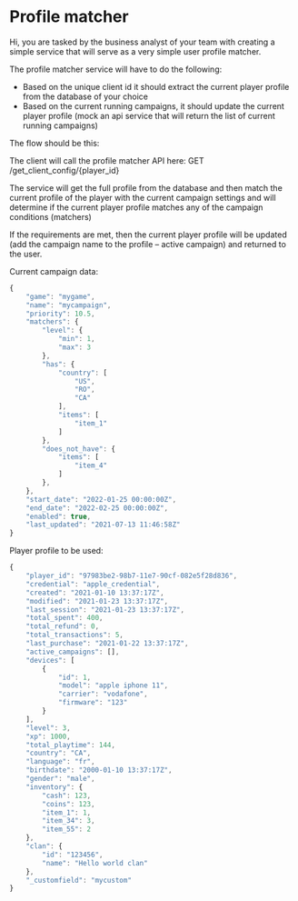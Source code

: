 

# Profile matcher

Hi, you are tasked by the business analyst of your team with creating a simple service that will serve as a very simple user profile matcher.

The profile matcher service will have to do the following:

- Based on the unique client id it should extract the current player profile from the database of your choice
- Based on the current running campaigns, it should update the current player profile (mock an api service that will return the list of current running campaigns)

The flow should be this:

The client will call the profile matcher API here: GET /get_client_config/{player_id}

The service will get the full profile from the database and then match the current profile of the player with the current campaign settings and will determine if the current player profile matches any of the campaign conditions (matchers)

If the requirements are met, then the current player profile will be updated (add the campaign name to the profile – active campaign) and returned to the user.

Current campaign data:

```typescript
{
    "game": "mygame",
    "name": "mycampaign",
    "priority": 10.5,
    "matchers": {
        "level": {
            "min": 1,
            "max": 3
        },
        "has": {
            "country": [
                "US",
                "RO",
                "CA"
            ],
            "items": [
                "item_1"
            ]
        },
        "does_not_have": {
            "items": [
                "item_4"
            ]
        },
    },
    "start_date": "2022-01-25 00:00:00Z",
    "end_date": "2022-02-25 00:00:00Z",
    "enabled": true,
    "last_updated": "2021-07-13 11:46:58Z"
}
```

Player profile to be used:

```typescript
{
    "player_id": "97983be2-98b7-11e7-90cf-082e5f28d836",
    "credential": "apple_credential",
    "created": "2021-01-10 13:37:17Z",
    "modified": "2021-01-23 13:37:17Z",
    "last_session": "2021-01-23 13:37:17Z",
    "total_spent": 400,
    "total_refund": 0,
    "total_transactions": 5,
    "last_purchase": "2021-01-22 13:37:17Z",
    "active_campaigns": [],
    "devices": [
        {
            "id": 1,
            "model": "apple iphone 11",
            "carrier": "vodafone",
            "firmware": "123"
        }
    ],
    "level": 3,
    "xp": 1000,
    "total_playtime": 144,
    "country": "CA",
    "language": "fr",
    "birthdate": "2000-01-10 13:37:17Z",
    "gender": "male",
    "inventory": {
        "cash": 123,
        "coins": 123,
        "item_1": 1,
        "item_34": 3,
        "item_55": 2
    },
    "clan": {
        "id": "123456",
        "name": "Hello world clan"
    },
    "_customfield": "mycustom"
}
```

